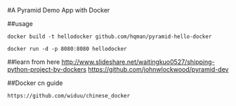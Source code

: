 
#A Pyramid Demo App with Docker

##usage

    docker build -t hellodocker github.com/hqman/pyramid-hello-docker

    docker run -d -p 8080:8080 hellodocker

##learn from here
    http://www.slideshare.net/waitingkuo0527/shipping-python-project-by-dockers
    https://github.com/johnwlockwood/pyramid-dev

##Docker cn guide

    https://github.com/widuu/chinese_docker

